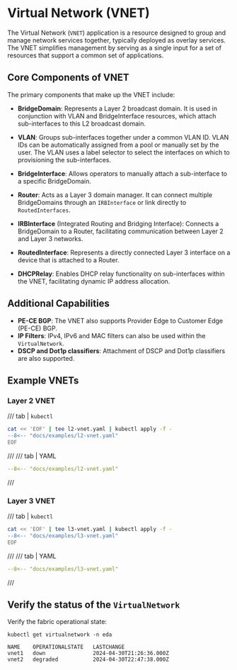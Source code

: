 # Virtual Network (VNET)

The Virtual Network (`VNET`) application is a resource designed to group and manage network services together, typically deployed as overlay services. The VNET simplifies management by serving as a single input for a set of resources that support a common set of applications.

## Core Components of VNET

The primary components that make up the VNET include:

- **BridgeDomain**: Represents a Layer 2 broadcast domain. It is used in conjunction with VLAN and BridgeInterface resources, which attach sub-interfaces to this L2 broadcast domain.

- **VLAN**: Groups sub-interfaces together under a common VLAN ID. VLAN IDs can be automatically assigned from a pool or manually set by the user.  The VLAN uses a label selector to select the interfaces on which to provisioning the sub-interfaces.

- **BridgeInterface**: Allows operators to manually attach a sub-interface to a specific BridgeDomain.

- **Router**: Acts as a Layer 3 domain manager. It can connect multiple BridgeDomains through an `IRBInterface` or link directly to `RoutedInterfaces`.

- **IRBInterface** (Integrated Routing and Bridging Interface): Connects a BridgeDomain to a Router, facilitating communication between Layer 2 and Layer 3 networks.

- **RoutedInterface**: Represents a directly connected Layer 3 interface on a device that is attached to a Router.

- **DHCPRelay**: Enables DHCP relay functionality on sub-interfaces within the VNET, facilitating dynamic IP address allocation.

## Additional Capabilities

- **PE-CE BGP**: The VNET also supports Provider Edge to Customer Edge (PE-CE) BGP.
- **IP Filters**: IPv4, IPv6 and MAC filters can also be used within the `VirtualNetwork`.
- **DSCP and Dot1p classifiers**: Attachment of DSCP and Dot1p classifiers are also supported.

## Example VNETs

### Layer 2 VNET

/// tab | `kubectl`

```bash
cat << 'EOF' | tee l2-vnet.yaml | kubectl apply -f -
--8<-- "docs/examples/l2-vnet.yaml"
EOF
```

///
/// tab | YAML

```yaml
--8<-- "docs/examples/l2-vnet.yaml"
```

///

### Layer 3 VNET

/// tab | `kubectl`

```bash
cat << 'EOF' | tee l3-vnet.yaml | kubectl apply -f -
--8<-- "docs/examples/l3-vnet.yaml"
EOF
```

///
/// tab | YAML

```yaml
--8<-- "docs/examples/l3-vnet.yaml"
```

///

## Verify the status of the `VirtualNetwork`

Verify the fabric operational state:

```shell
kubectl get virtualnetwork -n eda

NAME    OPERATIONALSTATE   LASTCHANGE
vnet1   down               2024-04-30T21:26:36.000Z
vnet2   degraded           2024-04-30T22:47:38.000Z
```
